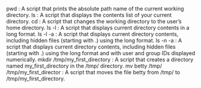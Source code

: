 pwd : A script that prints the absolute path name of the current working directory.
ls : A script that displays the contents list of your current directory.
cd : A script that changes the working directory to the user’s home directory.
ls -l : A script that displays current directory contents in a long format.
ls -l -a : A script that displays current directory contents, including hidden files (starting with .) using the long format.
ls -n -a : A script that displays current directory contents, including hidden files (starting with .) using the long format and with user and group IDs displayed numerically.
mkdir /tmp/my_first_directory : A script that creates a directory named my_first_directory in the /tmp/ directory.
mv betty /tmp/ /tmp/my_first_director : A script that moves the file betty from /tmp/ to /tmp/my_first_directory.
